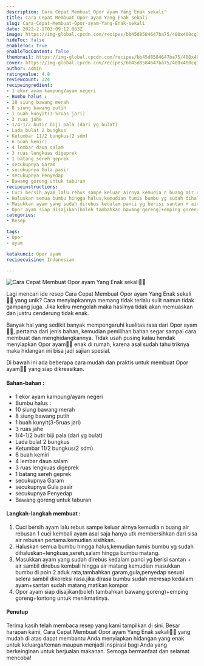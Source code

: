 ```yaml
---
description: Cara Cepat Membuat Opor ayam Yang Enak sekali"
title: Cara Cepat Membuat Opor ayam Yang Enak sekali
slug: Cara-Cepat-Membuat-Opor-ayam-Yang-Enak-sekali
date: 2022-2-1T03:09:12.063Z
image: https://img-global.cpcdn.com/recipes/bb45d8584647ba75/400x400cq70/photo.jpg
hideToc: false
enableToc: true
enableTocContent: false
thumbnail: https://img-global.cpcdn.com/recipes/bb45d8584647ba75/400x400cq70/photo.jpg
cover: https://img-global.cpcdn.com/recipes/bb45d8584647ba75/400x400cq70/photo.jpg
author: admin
ratingvalue: 4.8
reviewcount: 124
recipeingredient:
- 1 ekor ayam kampung/ayam negeri
- Bumbu halus :
- 10 siung bawang merah
- 8 siung bawang putih
- 1 buah kunyit(3-5ruas jari)
- 3 ruas jahe
- 1/4-1/2 butir biji pala (dari yg bulat)
- Lada bulat 2 bungkus
- Ketumbar 11/2 bungkus(2 sdm)
- 6 buah kemiri
- 4 lembar daun salam
- 3 ruas lengkuas digeprek
- 1 batang sereh geprek
- secukupnya Garam
- secukupnya Gula pasir
- secukupnya Penyedap
- Bawang goreng untuk taburan
recipeinstructions:
- Cuci bersih ayam lalu rebus sampe keluar airnya kemudia n buang air rebusan 1 cuci kembali ayam asal saja hanya utk membersihkan dari sisa air rebusan pertama.kemudian sisihkan.
- Haluskan semua bumbu hingga halus,kemudian tumis bumbu yg sudah dihaluskan+lengkuas,sereh,salam hingga bumbu matang.
- Masukkan ayam yang sudah direbus kedalam panci yg berisi santan + air sambil direbus kembali hingga air matang kemudian masukkan bumbu di poin 2 aduk rata,tambahkan garam,gula,penyedap sesuai selera sambil dikoreksi rasa.jika dirasa bumbu sudah meresap kedalam ayam+santan sudah matang,matikan kompor
- Opor ayam siap disajikan(boleh tambahkan bawang goreng)+emping goreng+lontong untuk menikmatinya.
categories:
- Resep

tags:
- Opor
- ayam

katakunci: Opor ayam
recipecuisine: Indonesian

---
```


![Cara Cepat Membuat Opor ayam Yang Enak sekali👩‍🍳](https://img-global.cpcdn.com/recipes/bb45d8584647ba75/400x400cq70/photo.jpg)

Lagi mencari ide resep Cara Cepat Membuat Opor ayam Yang Enak sekali👩‍🍳 yang unik? Cara menyiapkannya memang tidak terlalu sulit namun tidak gampang juga. Jika keliru mengolah maka hasilnya tidak akan memuaskan dan justru cenderung tidak enak.

Banyak hal yang sedikit banyak mempengaruhi kualitas rasa dari Opor ayam👩‍🍳, pertama dari jenis bahan, kemudian pemilihan bahan segar sampai cara membuat dan menghidangkannya. Tidak usah pusing kalau hendak menyiapkan Opor ayam👩‍🍳 enak di rumah, karena asal sudah tahu triknya maka hidangan ini bisa jadi sajian spesial.

Di bawah ini ada beberapa cara mudah dan praktis untuk membuat Opor ayam👩‍🍳 yang siap dikreasikan.

<!--inarticleads1-->

#### Bahan-bahan :

- 1 ekor ayam kampung/ayam negeri
- Bumbu halus :
- 10 siung bawang merah
- 8 siung bawang putih
- 1 buah kunyit(3-5ruas jari)
- 3 ruas jahe
- 1/4-1/2 butir biji pala (dari yg bulat)
- Lada bulat 2 bungkus
- Ketumbar 11/2 bungkus(2 sdm)
- 6 buah kemiri
- 4 lembar daun salam
- 3 ruas lengkuas digeprek
- 1 batang sereh geprek
- secukupnya Garam
- secukupnya Gula pasir
- secukupnya Penyedap
- Bawang goreng untuk taburan

<!--inarticleads2-->

#### Langkah-langkah membuat :

1. Cuci bersih ayam lalu rebus sampe keluar airnya kemudia n buang air rebusan 1 cuci kembali ayam asal saja hanya utk membersihkan dari sisa air rebusan pertama.kemudian sisihkan.
1. Haluskan semua bumbu hingga halus,kemudian tumis bumbu yg sudah dihaluskan+lengkuas,sereh,salam hingga bumbu matang.
1. Masukkan ayam yang sudah direbus kedalam panci yg berisi santan + air sambil direbus kembali hingga air matang kemudian masukkan bumbu di poin 2 aduk rata,tambahkan garam,gula,penyedap sesuai selera sambil dikoreksi rasa.jika dirasa bumbu sudah meresap kedalam ayam+santan sudah matang,matikan kompor
1. Opor ayam siap disajikan(boleh tambahkan bawang goreng)+emping goreng+lontong untuk menikmatinya.

#### Penutup

Terima kasih telah membaca resep yang kami tampilkan di sini. Besar harapan kami, Cara Cepat Membuat Opor ayam Yang Enak sekali👩‍🍳 yang mudah di atas dapat membantu Anda menyiapkan hidangan yang enak untuk keluarga/teman maupun menjadi inspirasi bagi Anda yang berkeinginan untuk berjualan makanan. Semoga bermanfaat dan selamat mencoba!
